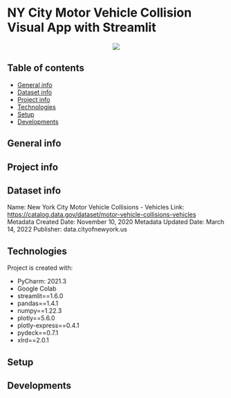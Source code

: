 # NY City Motor Vehicle Collision Visual App with Streamlit

<p align="center">
	<img src=" https://cdn.contexttravel.com/image/upload/w_1500,q_60/v1571947279/blog/36%20Hours%20in%20NYC/NewYorkStreets.jpg " />

</p>

## Table of contents
* [General info](#general-info)
* [Dataset info](#dataset-info)
* [Project info](#project-info)
* [Technologies](#technologies)
* [Setup](#setup)
* [Developments](#developments)

## General info


## Project info

## Dataset info
Name: New York City Motor Vehicle Collisions - Vehicles
Link: https://catalog.data.gov/dataset/motor-vehicle-collisions-vehicles  
Metadata Created Date: November 10, 2020
Metadata Updated Date: March 14, 2022
Publisher: data.cityofnewyork.us

## Technologies
Project is created with:
* PyCharm: 2021.3 
* Google Colab
* streamlit==1.6.0
* pandas==1.4.1
* numpy==1.22.3
* plotly==5.6.0
* plotly-express==0.4.1
* pydeck==0.7.1
* xlrd==2.0.1


	
## Setup

## Developments 







